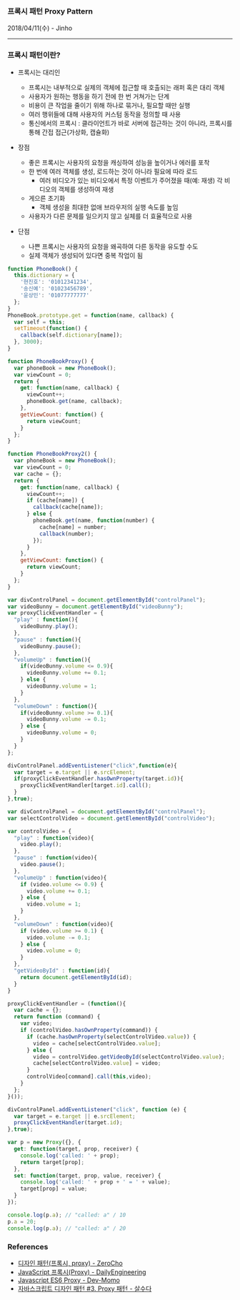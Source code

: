 ### 프록시 패턴 Proxy Pattern
2018/04/11(수) - Jinho

---

### 프록시 패턴이란?

- 프록시는 대리인
  - 프록시는 내부적으로 실제의 객체에 접근할 때 호출되는 래퍼 혹은 대리 객체
  - 사용자가 원하는 행동을 하기 전에 한 번 거쳐가는 단계
  - 비용이 큰 작업을 줄이기 위해 하나로 묶거나, 필요할 때만 실행
  - 여러 행위들에 대해 사용자의 커스텀 동작을 정의할 때 사용
  - 통신에서의 프록시 : 클라이언트가 바로 서버에 접근하는 것이 아니라, 프록시를 통해 간접 접근(가상화, 캡슐화)

- 장점
  - 좋은 프록시는 사용자의 요청을 캐싱하여 성능을 높이거나 에러를 포착
  - 한 번에 여러 객체를 생성, 로드하는 것이 아니라 필요에 따라 로드
    - 여러 비디오가 있는 비디오에서 특정 이벤트가 주어졌을 때(예: 재생) 각 비디오의 객체를 생성하여 재생
  - 게으른 초기화
    - 객체 생성을 최대한 없애 브라우저의 실행 속도를 높임
  - 사용자가 다른 문제를 일으키지 않고 실체를 더 효율적으로 사용

- 단점
  - 나쁜 프록시는 사용자의 요청을 왜곡하여 다른 동작을 유도할 수도
  - 실제 객체가 생성되어 있다면 중복 작업이 됨

```js
function PhoneBook() {
  this.dictionary = {
    '현진호': '01012341234',
    '송신예': '01023456789',
    '윤상민': '01077777777'
  };
}
PhoneBook.prototype.get = function(name, callback) {
  var self = this;
  setTimeout(function() {
    callback(self.dictionary[name]);
  }, 3000);
}

function PhoneBookProxy() {
  var phoneBook = new PhoneBook();
  var viewCount = 0;
  return {
    get: function(name, callback) {
      viewCount++;
      phoneBook.get(name, callback);
    },
    getViewCount: function() {
      return viewCount;
    }
  };
}

function PhoneBookProxy2() {
  var phoneBook = new PhoneBook();
  var viewCount = 0;
  var cache = {};
  return {
    get: function(name, callback) {
      viewCount++;
      if (cache[name]) {
        callback(cache[name]);
      } else {
        phoneBook.get(name, function(number) {
          cache[name] = number;
          callback(number);
        });
      }
    },
    getViewCount: function() {
      return viewCount;
    }
  };
}
```

```js
var divControlPanel = document.getElementById("controlPanel");
var videoBunny = document.getElementById("videoBunny");
var proxyClickEventHandler = {
  "play" : function(){
    videoBunny.play();
  },
  "pause" : function(){
    videoBunny.pause();
  },
  "volumeUp" : function(){
    if(videoBunny.volume <= 0.9){
      videoBunny.volume += 0.1;
    } else {
      videoBunny.volume = 1;
    }	
  },
  "volumeDown" : function(){
    if(videoBunny.volume >= 0.1){
      videoBunny.volume -= 0.1;
    } else {
      videoBunny.volume = 0;
    }	
  }
};

divControlPanel.addEventListener("click",function(e){
  var target = e.target || e.srcElement;
  if(proxyClickEventHandler.hasOwnProperty(target.id)){
    proxyClickEventHandler[target.id].call();
  }
},true);
```

```js
var divControlPanel = document.getElementById("controlPanel");
var selectControlVideo = document.getElementById("controlVideo");

var controlVideo = {
  "play" : function(video){
    video.play();
  },
  "pause" : function(video){
    video.pause();
  },
  "volumeUp" : function(video){
    if (video.volume <= 0.9) {
      video.volume += 0.1;
    } else {
      video.volume = 1;
    }	
  },
  "volumeDown" : function(video){
    if (video.volume >= 0.1) {
      video.volume -= 0.1;
    } else {
      video.volume = 0;
    }	
  },
  "getVideoById" : function(id){
    return document.getElementById(id);
  }
}

proxyClickEventHandler = (function(){
  var cache = {};
  return function (command) {
    var video;
    if (controlVideo.hasOwnProperty(command)) {
      if (cache.hasOwnProperty(selectControlVideo.value)) {
        video = cache[selectControlVideo.value];
      } else {
        video = controlVideo.getVideoById(selectControlVideo.value);
        cache[selectControlVideo.value] = video;
      }
      controlVideo[command].call(this,video);
    }
  };
}());

divControlPanel.addEventListener("click", function (e) {
  var target = e.target || e.srcElement;
  proxyClickEventHandler(target.id);
},true);
```

```js
var p = new Proxy({}, {
  get: function(target, prop, receiver) {
    console.log('called: ' + prop);
    return target[prop];
  },
  set: function(target, prop, value, receiver) {
    console.log('called: ' + prop + ' = ' + value);
    target[prop] = value;
  }
});

console.log(p.a); // "called: a" / 10
p.a = 20;
console.log(p.a); // "called: a" / 20

```

### References
- [디자인 패턴(프록시, proxy) - ZeroCho](https://www.zerocho.com/category/JavaScript/post/57c0e816acce261700311c32)
- [JavaScript 프록시(Proxy) - DailyEngineering](https://hyunseob.github.io/2016/08/17/javascript-proxy/)
- [Javascript ES6 Proxy - Dev-Momo](http://dev-momo.tistory.com/entry/javascript-ES6-Proxy)
- [자바스크립트 디자인 패턴 #3. Proxy 패턴 - 살수다](http://frontierdev.tistory.com/34)
